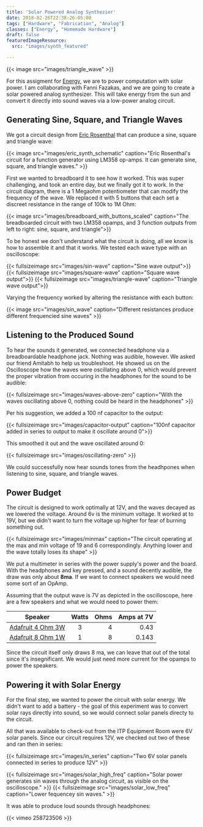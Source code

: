 ```yaml
---
title: 'Solar Powered Analog Synthezier'
date: 2018-02-26T22:38:26-05:00
tags: ["Hardware", "Fabrication", "Analog"]
classes: ["Energy", "Homemade Hardware"]
draft: false
featuredImageResource: 
  src: "images/synth_featured"

---
```


{{< image src="images/triangle_wave" >}}

For this assigment for [Energy](http://www.fddrsn.net/teaching/energy), we are to power computation
with solar power.  I am collaborating with Fanni Fazakas, and we are going to create a
solar powered analog synthesizer.  This will take energy from the sun and convert it directly
into sound waves via a low-power analog circuit.

## Generating Sine, Square, and Triangle Waves

We got a circuit design from [Eric Rosenthal](http://www.basicanalogcircuits.com/Syllabus.html)
that can produce a sine, square and triangle wave:

{{< image src="images/eric_synth_schematic" caption="Eric Rosenthal's circuit for a function generator using LM358 op-amps.  It can generate sine, square, and triangle waves." >}}

First we wanted to breadboard it to see how it worked. This was super challenging, and took an entire day, but we finally got it to work.  In the circuit diagram,
there is a 1 Megaohm potentiometer that can modify the frequency of the wave.  We replaced it with 5 buttons that
each set a discreet resistance in the range of 100k to 1M Ohm:

{{< image src="images/breadboard_with_buttons_scaled" caption="The breadboarded circuit with two LM358 opamps, and 3 function outputs from left to right: sine, square, and triangle">}}

To be honest we don't understand what the circuit is doing, all we know is how to assemble it and that it works.
We tested each wave type with an oscilloscope:

{{< fullsizeimage src="images/sin-wave" caption="Sine wave output">}}
{{< fullsizeimage src="images/square-wave"  caption="Square wave output">}}
{{< fullsizeimage src="images/triangle-wave"  caption="Triangle wave output">}} 

Varying the frequency worked by altering the resistance with each button:

{{< image src="images/sin_wave" caption="Different resistances produce different frequencied sine waves" >}}

## Listening to the Produced Sound

To hear the sounds it generated, we connected headphone via a breadboardable headphone jack.  Nothing was audible, however.
We asked our friend Amitabh to help us troubleshoot.  He showed us on the Oscilloscope how the waves were oscillating above 0,
which would prevent the proper vibration from occuring in the headphones for the sound to be audible:

{{< fullsizeimage src="images/waves-above-zero" caption="With the waves oscillating above 0, nothing could be heard in the headphones" >}}

Per his suggestion, we added a 100 nf capacitor to the output:

{{< fullsizeimage src="images/capacitor-output" caption="100nf capacitor added in series to output to make it oscillate around 0">}}

This smoothed it out and the wave oscillated around 0:

{{< fullsizeimage src="images/oscillating-zero" >}}

We could successfully now hear sounds tones from the headhpones when listening to sine, square, and triangle waves.

## Power Budget

The circuit is designed to work optimally at 12V, and the waves decayed as we lowered the voltage.  Around 6v is the minimum voltage.
It worked at to 19V, but we didn't want to turn the voltage up higher for fear of burning something out.

{{< fullsizeimage src="images/minmax" caption="The circuit operating at the max and min voltage of 19 and 6 correspondingly.  Anything lower and the wave totally loses its shape" >}}

We put a multimeter in series with the power supply's power and the board.  With the headphones and key pressed, and a sound decently audible, the draw was
only about **8ma**.  If we want to connect speakers we would need some sort of an OpAmp.

Assuming that the output wave is 7V as depicted in the oscilloscope, here are a few
speakers and what we would need to power them:

| Speaker                                                    | Watts           | Ohms   | Amps at 7V |
| -------------                                              | :-------------: | -----: | -----:     |
| [Adafruit 4 Ohm 3W](https://www.adafruit.com/product/1314) | 3               | 4      | 0.43       |
| [Adafruit 8 Ohm 1W](https://www.adafruit.com/product/1313) | 1               | 8      | 0.143      |

Since the circuit itself only draws 8 ma, we can leave that out of the total since it's insegnificant. We
would just need more current for the opamps to power the speakers.

## Powering it with Solar Energy

For the final step, we wanted to power the circuit with solar energy.  We didn't want to add a battery - the
goal of this experiment was to convert solar rays directly into sound, so we would connect solar panels
directy to the circuit.

All that was available to check-out from the ITP Equipment Room were 6V solar panels.  Since our circuit
requires 12V, we checked out two of these and ran then in series:

{{< fullsizeimage src="images/in_series" caption="Two 6V solar panels connected in series to produce 12V" >}}

{{< fullsizeimage src="images/solar_high_freq" caption="Solar power generates sin waves through the analog circuit, as visible on the oscilloscope." >}}
{{< fullsizeimage src="images/solar_low_freq" caption="Lower fequencey sin waves." >}}

It was able to produce loud sounds through headphones:

{{< vimeo 258723506 >}}



